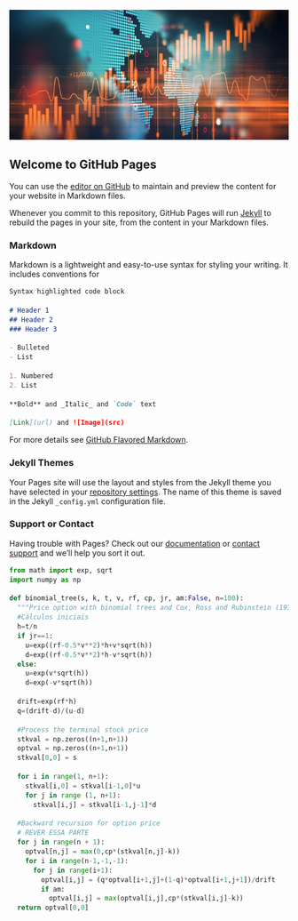 ![Finance_Image](finance_2.jpg)

## Welcome to GitHub Pages

You can use the [editor on GitHub](https://github.com/carlosmagnogfr/Finance_Stuff/edit/master/index.md) to maintain and preview the content for your website in Markdown files.

Whenever you commit to this repository, GitHub Pages will run [Jekyll](https://jekyllrb.com/) to rebuild the pages in your site, from the content in your Markdown files.

### Markdown

Markdown is a lightweight and easy-to-use syntax for styling your writing. It includes conventions for

```markdown
Syntax highlighted code block

# Header 1
## Header 2
### Header 3

- Bulleted
- List

1. Numbered
2. List

**Bold** and _Italic_ and `Code` text

[Link](url) and ![Image](src)
```

For more details see [GitHub Flavored Markdown](https://guides.github.com/features/mastering-markdown/).

### Jekyll Themes

Your Pages site will use the layout and styles from the Jekyll theme you have selected in your [repository settings](https://github.com/carlosmagnogfr/Finance_Stuff/settings). The name of this theme is saved in the Jekyll `_config.yml` configuration file.

### Support or Contact

Having trouble with Pages? Check out our [documentation](https://help.github.com/categories/github-pages-basics/) or [contact support](https://github.com/contact) and we’ll help you sort it out.




```python
from math import exp, sqrt
import numpy as np

def binomial_tree(s, k, t, v, rf, cp, jr, am:False, n=100):
  """Price option with binomial trees and Cox, Ross and Rubinstein (1979) formula"""
  #Cálculos iniciais
  h=t/n
  if jr==1:
    u=exp((rf-0.5*v**2)*h+v*sqrt(h))
    d=exp((rf-0.5*v**2)*h-v*sqrt(h))
  else:
    u=exp(v*sqrt(h))
    d=exp(-v*sqrt(h))
  
  drift=exp(rf*h)
  q=(drift-d)/(u-d)
  
  #Process the terminal stock price
  stkval = np.zeros((n+1,n+1))
  optval = np.zeros((n+1,n+1))
  stkval[0,0] = s

  for i in range(1, n+1):
    stkval[i,0] = stkval[i-1,0]*u
    for j in range (1, n+1):
      stkval[i,j] = stkval[i-1,j-1]*d
  
  #Backward recursion for option price
  # REVER ESSA PARTE
  for j in range(n + 1):
    optval[n,j] = max(0,cp*(stkval[n,j]-k))
    for i in range(n-1,-1,-1):
      for j in range(i+1):
        optval[i,j] = (q*optval[i+1,j]+(1-q)*optval[i+1,j+1])/drift
        if am:
          optval[i,j] = max(optval[i,j],cp*(stkval[i,j]-k))
  return optval[0,0]
```
